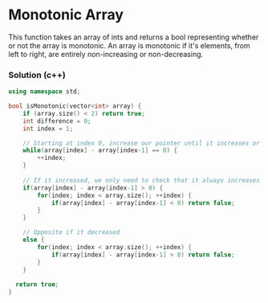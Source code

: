
# Monotonic Array
This function takes an array of ints and returns a bool representing whether or not the array is monotonic.
An array is monotonic if it's elements, from left to right, are entirely non-increasing or non-decreasing.

### Solution (c++)

```cpp
using namespace std;

bool isMonotonic(vector<int> array) {
	if (array.size() < 2) return true;
	int difference = 0;
	int index = 1;

	// Starting at index 0, increase our pointer until it increases or decreases
	while(array[index] - array[index-1] == 0) {
		++index;
	}
	
	// If it increased, we only need to check that it always increases
	if(array[index] - array[index-1] > 0) {
		for(index; index < array.size(); ++index) {
			if(array[index] - array[index-1] < 0) return false;
		}		
	}

	// Opposite if it decreased
	else {
		for(index; index < array.size(); ++index) {
			if(array[index] - array[index-1] > 0) return false;
		}				
	}
		
  return true;
}
```